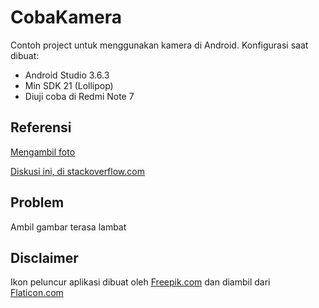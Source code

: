# CobaKamera

Contoh project untuk menggunakan kamera di Android. Konfigurasi saat dibuat:
* Android Studio 3.6.3
* Min SDK 21 (Lollipop)
* Diuji coba di Redmi Note 7

## Referensi
[Mengambil foto](https://developer.android.com/training/camera/photobasics)

[Diskusi ini, di stackoverflow.com](https://stackoverflow.com/questions/5991319/capture-image-from-camera-and-display-in-activity)

## Problem
Ambil gambar terasa lambat

## Disclaimer
Ikon peluncur aplikasi dibuat oleh [Freepik.com](http://www.freepik.com/) dan diambil dari [Flaticon.com](https://www.flaticon.com/)
